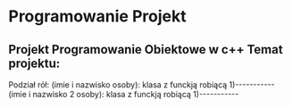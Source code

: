# Programowanie Projekt
 Projekt Programowanie Obiektowe w c++
Temat projektu:
-----------------
Podział rół:
(imie i nazwisko osoby): klasa z funckją robiącą 
1)-----------
(imie i nazwisko 2 osoby): klasa z funckją robiącą 
1)-----------
